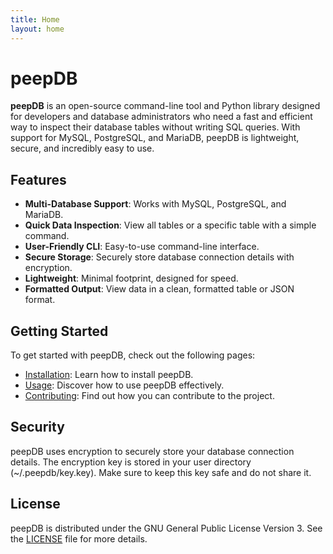 ```yaml
---
title: Home
layout: home
---
```


# peepDB

**peepDB** is an open-source command-line tool and Python library designed for developers and database administrators who need a fast and efficient way to inspect their database tables without writing SQL queries. With support for MySQL, PostgreSQL, and MariaDB, peepDB is lightweight, secure, and incredibly easy to use.

## Features

- **Multi-Database Support**: Works with MySQL, PostgreSQL, and MariaDB.
- **Quick Data Inspection**: View all tables or a specific table with a simple command.
- **User-Friendly CLI**: Easy-to-use command-line interface.
- **Secure Storage**: Securely store database connection details with encryption.
- **Lightweight**: Minimal footprint, designed for speed.
- **Formatted Output**: View data in a clean, formatted table or JSON format.

## Getting Started

To get started with peepDB, check out the following pages:

- [Installation](installation.md): Learn how to install peepDB.
- [Usage](usage.md): Discover how to use peepDB effectively.
- [Contributing](contributing.md): Find out how you can contribute to the project.

## Security

peepDB uses encryption to securely store your database connection details. The encryption key is stored in your user directory (~/.peepdb/key.key). Make sure to keep this key safe and do not share it.

## License

peepDB is distributed under the GNU General Public License Version 3. See the [LICENSE](https://github.com/yourusername/peepdb/blob/main/LICENSE) file for more details.
